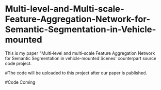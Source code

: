 # Multi-level-and-Multi-scale-Feature-Aggregation-Network-for-Semantic-Segmentation-in-Vehicle-mounted
This is my paper "Multi-level and multi-scale Feature Aggregation Network for Semantic Segmentation in vehicle-mounted Scenes' counterpart source code project.

#The code will be uploaded to this project after our paper is published.

#Code
Coming
